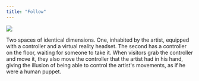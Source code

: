 ```yaml
---
title: "Follow"
---
```

![](../assets/follow-4.jpg)

Two spaces of identical dimensions. One, inhabited by the artist, equipped with a controller and a virtual reality headset. The second has a controller on the floor, waiting for someone to take it. When visitors grab the controller and move it, they also move the controller that the artist had in his hand, giving the illusion of being able to control the artist's movements, as if he were a human puppet.